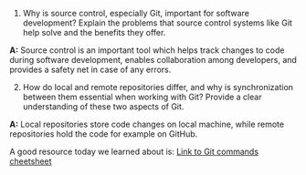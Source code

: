 1. Why is source control, especially Git, important for software development? Explain the problems that source control systems like Git help solve and the benefits they offer.

**A:** Source control is an important tool which helps track changes to code during software development, enables collaboration among developers, and provides a safety net in case of any errors.

2. How do local and remote repositories differ, and why is synchronization between them essential when working with Git? Provide a clear understanding of these two aspects of Git.

**A:** Local repositories store code changes on local machine, while remote repositories hold the code for example on GitHub.

A good resource today we learned about is:
[Link to Git commands cheetsheet](https://dev.to/vishnuchilamakuru/git-cheatsheet-1oaj)
